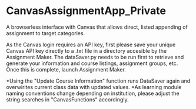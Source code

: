 # CanvasAssignmentApp_Private
A browserless interface with Canvas that allows direct, listed appending of assignment to target categories.

As the Canvas login requires an API key, first please save your unique Canvas API key directly to a .txt file in a directory accesible by the Assignment Maker.
The dataSaver.py needs to be run first to retrieve and generate your information and course listings, assignment groups, etc.
Once this is complete, launch Assignment Maker. 

*Using the "Update Course Information" function runs DataSaver again and overwirites current class data with updated values. 
*As learning module naming conventions change depending on institution, please adjust the string searches in "CanvasFunctions" accordingly.

